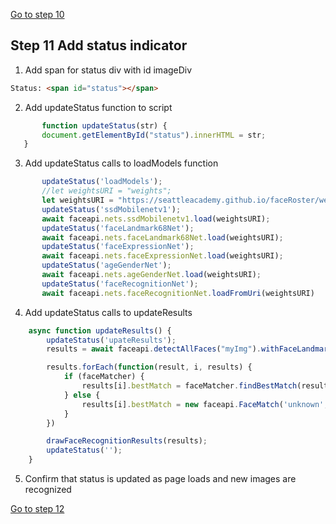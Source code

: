 [Go to step 10](https://github.com/seattleacademy/faceCam/tree/step10)
## Step 11 Add status indicator
1.  Add span for status div with id imageDiv

```html
Status: <span id="status"></span>
```
2.  Add updateStatus function to script
 ```javascript  
        function updateStatus(str) {
        document.getElementById("status").innerHTML = str;
    }
```
3. Add updateStatus calls to loadModels function
 ```javascript  
        updateStatus('loadModels');
        //let weightsURI = "weights";
        let weightsURI = "https://seattleacademy.github.io/faceRoster/weights";
        updateStatus('ssdMobilenetv1');
        await faceapi.nets.ssdMobilenetv1.load(weightsURI);
        updateStatus('faceLandmark68Net');
        await faceapi.nets.faceLandmark68Net.load(weightsURI);
        updateStatus('faceExpressionNet');
        await faceapi.nets.faceExpressionNet.load(weightsURI);
        updateStatus('ageGenderNet');
        await faceapi.nets.ageGenderNet.load(weightsURI);
        updateStatus('faceRecognitionNet');
        await faceapi.nets.faceRecognitionNet.loadFromUri(weightsURI)
```

4.  Add updateStatus calls to updateResults
```javascript
    async function updateResults() {
        updateStatus('upateResults');
        results = await faceapi.detectAllFaces("myImg").withFaceLandmarks().withFaceExpressions().withAgeAndGender().withFaceDescriptors();

        results.forEach(function(result, i, results) {
            if (faceMatcher) {
                results[i].bestMatch = faceMatcher.findBestMatch(result.descriptor)
            } else {
                results[i].bestMatch = new faceapi.FaceMatch('unknown', 1);
            }
        })

        drawFaceRecognitionResults(results);
        updateStatus('');
    }

```
5. Confirm that status is updated as page loads and new images are recognized

[Go to step 12](https://github.com/seattleacademy/faceCam/tree/step12)
